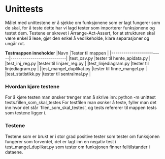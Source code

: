 # Unittests

Målet med unittestene er å sjekke om funksjonene som er lagt fungerer som de skal, for å teste dette har vi lagd tester som importerer funksjonene og testet dem. Testene er skrevet i Arrange-Act-Assert, for at strukturen skal være enkel å lese, gjør den enkel å vedlikeholde, klare separasjoner og ungår rot. 

**Testmappen inneholder**
|Navn                      |Tester til mappen           |
|--------------------------|----------------------------|
|test_csv.py               |tester til hente_apidata.py |
|test_inj_reg.py           |tester til linjaer_reg.py   |
|test_linjediagram.py      |tester til linjediagram.py  |
|test_mangel_duplikat.py   |tester til finne_mangel.py  |
|test_statistikk.py        |tester til sentralmal.py    |

### Hvordan kjøre testene
For å kjøre testen man ønsker trenger man å skrive inn: python -m unittest tests.fillen_som_skal_testes
For testfilen man øsnker å teste, fyller man det inn hvor det står 'filen_som_skal_testes', og tests refererer til mappen tests som testene ligger i.

### Testene
Testene som er brukt er i stor grad positive tester som tester om funksjonen fungerer som forventet, det er lagt inn en negativ test i test_mangel_duplikat.py som tester om funksjonen finner feiltilstander i dataene.

